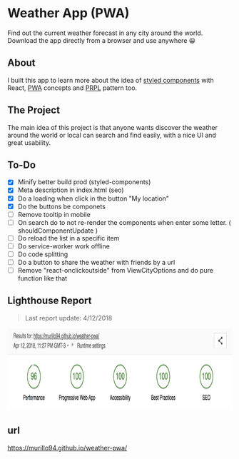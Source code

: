 # Weather App (PWA)

Find out the current weather forecast in any city around the world. Download the app directly from a browser and use anywhere 😀

## About

I built this app to learn more about the idea of [styled components](https://github.com/styled-components/styled-components) with React, [PWA](https://developers.google.com/web/progressive-web-apps/) concepts and [PRPL](https://developers.google.com/web/fundamentals/performance/prpl-pattern/) pattern too.

## The Project

The main idea of this project is that anyone wants discover the weather around the world or local can search and find easily, with a nice UI and great usability.

## To-Do

- [x] Minify better build prod (styled-components)
- [x] Meta description in index.html (seo)
- [x] Do a loading when click in the button "My location"
- [x] Do the buttons be componets
- [ ] Remove tooltip in mobile
- [ ] On search do to not re-render the components when enter some letter. ( shouldComponentUpdate )
- [ ] Do reload the list in a specific item
- [ ] Do service-worker work offline
- [ ] Do code splitting
- [ ] Do a button to share the weather with friends by a url
- [ ] Remove "react-onclickoutside" from ViewCityOptions and do pure function like that

## Lighthouse Report

> Last report update: 4/12/2018

<img alt="Lighthouse Report" src="lighthouse-report.png" height="185" width="100%" />

## url

https://murillo94.github.io/weather-pwa/